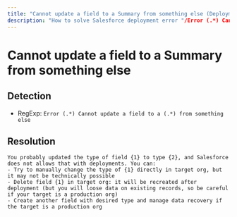 ```yaml
---
title: "Cannot update a field to a Summary from something else (Deployment assistant)"
description: "How to solve Salesforce deployment error "/Error (.*) Cannot update a field to a (.*) from something else""
---
```

<!-- markdownlint-disable MD013 -->
# Cannot update a field to a Summary from something else

## Detection

- RegExp: `Error (.*) Cannot update a field to a (.*) from something else`

## Resolution

```shell
You probably updated the type of field {1} to type {2}, and Salesforce does not allows that with deployments. You can:
- Try to manually change the type of {1} directly in target org, but it may not be technically possible
- Delete field {1} in target org: it will be recreated after deployment (but you will loose data on existing records, so be careful if your target is a production org)
- Create another field with desired type and manage data recovery if the target is a production org
```
